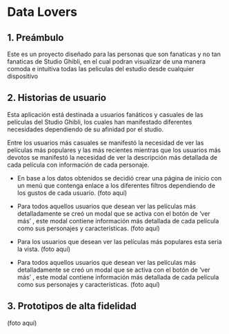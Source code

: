 # Data Lovers



## 1. Preámbulo

Este es un proyecto diseñado para las personas que son fanaticas y no tan fanaticas de Studio Ghibli, en el cual podran visualizar de una manera comoda e intuitiva todas las peliculas del estudio desde cualquier dispositivo


## 2. Historias de usuario
Esta aplicación está destinada a usuarios fanáticos y casuales de las películas del Studio Ghibli, los cuales han manifestado diferentes necesidades dependiendo de su afinidad por el studio.

Entre los usuarios más casuales se manifestó la necesidad de ver las películas más populares y las más recientes mientras que los usuarios más devotos se manifestó la necesidad de ver la descripción más detallada de cada película con información de cada personaje.

- En base a los datos obtenidos se decidió crear una página de inicio con un menú que contenga enlace a los diferentes filtros dependiendo de los gustos de cada usuario.
(foto aquí)

- Para todos aquellos usuarios que desean ver las películas más detalladamente se creó un modal que se activa con el botón de ‘ver más’ , este modal contiene información más detallada de cada película como sus personajes y características.
 (foto aquí)
 
- Para los usuarios que desean ver las películas más populares esta seria la vista.
 (foto aquí)
 
- Para todos aquellos usuarios que desean ver las películas más detalladamente se creó un modal que se activa con el botón de ‘ver más’ , este modal contiene   información más detallada de cada película como sus personajes y características.
  (foto aquí)
 
 
## 3. Prototipos de alta fidelidad
(foto aquí)
